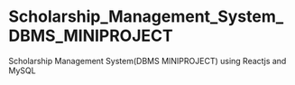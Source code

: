 # Scholarship_Management_System_DBMS_MINIPROJECT
Scholarship Management System(DBMS MINIPROJECT) using Reactjs and MySQL
